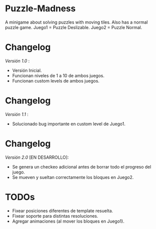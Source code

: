 # Puzzle-Madness
A minigame about solving puzzles with moving tiles. Also has a normal puzzle game.
Juego1 = Puzzle Deslizable.
Juego2 = Puzzle Normal.

# Changelog
*Versión 1.0* : 
- Versión Inicial. 
- Funcionan niveles de 1 a 10 de ambos juegos.
- Funcionan custom levels de ambos juegos.

# Changelog
*Versión 1.1* : 
- Solucionado bug importante en custom level de Juego1.

# Changelog
*Versión 2.0* [EN DESARROLLO]: 
- Se genera un checkeo adicional antes de borrar todo el progreso del juego. 
- Se mueven y sueltan correctamente los bloques en Juego2.

# TODOs
- Fixear posiciones diferentes de template resuelta.
- Fixear soporte para distintas resoluciones.
- Agregar animaciones (al mover los bloques en Juego1).